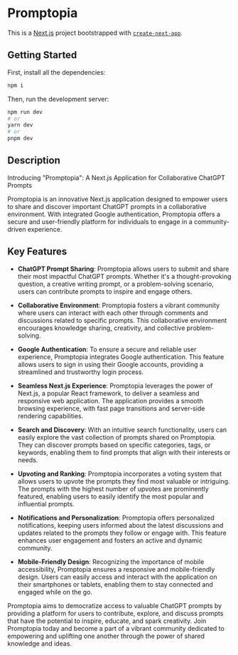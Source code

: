 # Promptopia

This is a [Next.js](https://nextjs.org/) project bootstrapped with [`create-next-app`](https://github.com/vercel/next.js/tree/canary/packages/create-next-app).

## Getting Started

First, install all the dependencies:

```bash
npm i
```

Then, run the development server:

```bash
npm run dev
# or
yarn dev
# or
pnpm dev
```

## Description

Introducing "Promptopia": A Next.js Application for Collaborative ChatGPT Prompts

Promptopia is an innovative Next.js application designed to empower users to share and discover important ChatGPT prompts in a collaborative environment. With integrated Google authentication, Promptopia offers a secure and user-friendly platform for individuals to engage in a community-driven experience.

## Key Features

- **ChatGPT Prompt Sharing**: Promptopia allows users to submit and share their most impactful ChatGPT prompts. Whether it's a thought-provoking question, a creative writing prompt, or a problem-solving scenario, users can contribute prompts to inspire and engage others.

- **Collaborative Environment**: Promptopia fosters a vibrant community where users can interact with each other through comments and discussions related to specific prompts. This collaborative environment encourages knowledge sharing, creativity, and collective problem-solving.

- **Google Authentication**: To ensure a secure and reliable user experience, Promptopia integrates Google authentication. This feature allows users to sign in using their Google accounts, providing a streamlined and trustworthy login process.

- **Seamless Next.js Experience**: Promptopia leverages the power of Next.js, a popular React framework, to deliver a seamless and responsive web application. The application provides a smooth browsing experience, with fast page transitions and server-side rendering capabilities.

- **Search and Discovery**: With an intuitive search functionality, users can easily explore the vast collection of prompts shared on Promptopia. They can discover prompts based on specific categories, tags, or keywords, enabling them to find prompts that align with their interests or needs.

- **Upvoting and Ranking**: Promptopia incorporates a voting system that allows users to upvote the prompts they find most valuable or intriguing. The prompts with the highest number of upvotes are prominently featured, enabling users to easily identify the most popular and influential prompts.

- **Notifications and Personalization**: Promptopia offers personalized notifications, keeping users informed about the latest discussions and updates related to the prompts they follow or engage with. This feature enhances user engagement and fosters an active and dynamic community.

- **Mobile-Friendly Design**: Recognizing the importance of mobile accessibility, Promptopia ensures a responsive and mobile-friendly design. Users can easily access and interact with the application on their smartphones or tablets, enabling them to stay connected and engaged while on the go.

Promptopia aims to democratize access to valuable ChatGPT prompts by providing a platform for users to contribute, explore, and discuss prompts that have the potential to inspire, educate, and spark creativity. Join Promptopia today and become a part of a vibrant community dedicated to empowering and uplifting one another through the power of shared knowledge and ideas.
